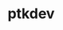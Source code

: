 ---
title: ptkdev
github: https://github.com/ptkdev
mode: dark
transition: 1s
score: 82.4
archetype:
- Project Showcase
---